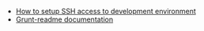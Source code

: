 - [How to setup SSH access to development environment](https://www.udacity.com/account#!/development_environment)
- [Grunt-readme documentation](https://github.com/jonschlinkert/grunt-readme/blob/master/DOCS.md)
